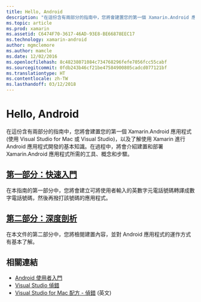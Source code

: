 ```yaml
---
title: Hello, Android
description: "在這份含有兩部分的指南中，您將會建置您的第一個 Xamarin.Android 應用程式 (使用 Visual Studio for Mac 或 Visual Studio)，以及了解使用 Xamarin 進行 Android 應用程式開發的基本知識。 在過程中，將會介紹建置和部署 Xamarin.Android 應用程式所需的工具、概念和步驟。"
ms.topic: article
ms.prod: xamarin
ms.assetid: C6474F70-3617-46AD-93E8-BE66878EEC17
ms.technology: xamarin-android
author: mgmclemore
ms.author: mamcle
ms.date: 12/02/2016
ms.openlocfilehash: 8c48238071084c734768296fefe7056fcc55cabf
ms.sourcegitcommit: 0fdb243b46cf21be47584900805cadcd077121bf
ms.translationtype: HT
ms.contentlocale: zh-TW
ms.lasthandoff: 03/12/2018
---
```

# <a name="hello-android"></a>Hello, Android

在這份含有兩部分的指南中，您將會建置您的第一個 Xamarin.Android 應用程式 (使用 Visual Studio for Mac 或 Visual Studio)，以及了解使用 Xamarin 進行 Android 應用程式開發的基本知識。在過程中，將會介紹建置和部署 Xamarin.Android 應用程式所需的工具、概念和步驟。

##  <a name="part-1-quickstartandroidget-startedhello-androidhello-android-quickstartmd"></a>[第一部分：快速入門](~/android/get-started/hello-android/hello-android-quickstart.md)

在本指南的第一部分中，您將會建立可將使用者輸入的英數字元電話號碼轉譯成數字電話號碼，然後再撥打該號碼的應用程式。

##  <a name="part-2-deep-diveandroidget-startedhello-androidhello-android-deepdivemd"></a>[第二部分：深度剖析](~/android/get-started/hello-android/hello-android-deepdive.md)

在本文件的第二部分中，您將檢閱建置內容，並對 Android 應用程式的運作方式有基本了解。


## <a name="related-links"></a>相關連結

- [Android 使用者入門](http://developer.android.com/training/index.html)
- [Visual Studio 偵錯](http://msdn.microsoft.com/en-us/library/k0k771bt%28v=vs.90%29.aspx)
- [Visual Studio for Mac 配方 - 偵錯](https://developer.xamarin.com/recipes/cross-platform/ide/debugging/) \(英文\)

